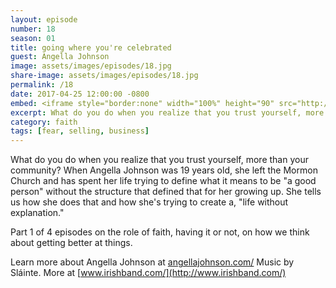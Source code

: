 ```yaml
---
layout: episode
number: 18
season: 01
title: going where you're celebrated
guest: Angella Johnson
image: assets/images/episodes/18.jpg
share-image: assets/images/episodes/18.jpg
permalink: /18
date: 2017-04-25 12:00:00 -0800
embed: <iframe style="border:none" width="100%" height="90" src="http://html5-player.libsyn.com/embed/episode/id/5301691/height/90/theme/custom/autoplay/no/autonext/no/thumbnail/yes/preload/no/no_addthis/no/direction/backward/render-playlist/no/custom-color/65C29B/"  scrolling="no"  allowfullscreen webkitallowfullscreen mozallowfullscreen oallowfullscreen msallowfullscreen></iframe>
excerpt: What do you do when you realize that you trust yourself, more than your community? When Angella Johnson was 19 years old, she left the Mormon Church and has spent her life trying to define what it means to be "a good person" without the structure that defined that for her growing up.
category: faith
tags: [fear, selling, business]
---
```


What do you do when you realize that you trust yourself, more than your community? When Angella Johnson was 19 years old, she left the Mormon Church and has spent her life trying to define what it means to be "a good person" without the structure that defined that for her growing up. She tells us how she does that and how she's trying to create a, "life without explanation."

Part 1 of 4 episodes on the role of faith, having it or not, on how we think about getting better at things.

Learn more about Angella Johnson at [angellajohnson.com/](http://angellajohnson.com/)
Music by Sláinte. More at [www.irishband.com/](http://www.irishband.com/)
